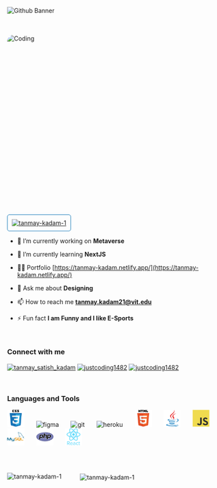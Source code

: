 ![Github Banner](https://github.com/Tanmay-Kadam-1/Tanmay-Kadam-1/assets/113775745/4899afef-66b3-42c1-aa02-36939d07e91c)

</br>
</br>
<div style="width: 400px; height: 400px; overflow: hidden; border-radius: 15px;">
  <img align="right" alt="Coding" width="400" src="https://cdn.dribbble.com/users/1162077/screenshots/3848914/programmer.gif"/>
</div>

<p align="left">
  <a href="https://github.com/tanmay-kadam-1" target="_blank" rel="noopener noreferrer">
    <img src="https://komarev.com/ghpvc/?username=tanmay-kadam-1&label=Profile%20views&color=0e75b6&style=flat" alt="tanmay-kadam-1" style="margin-top: 5px; padding: 10px; border: 1px solid #0e75b6; border-radius: 5px;"/>
  </a>
</p>


- 🔭 I’m currently working on **Metaverse**

- 🌱 I’m currently learning **NextJS**

- 👨‍💻 Portfolio [https://tanmay-kadam.netlify.app/](https://tanmay-kadam.netlify.app/)

- 💬 Ask me about **Designing**

- 📫 How to reach me **tanmay.kadam21@vit.edu**

- ⚡ Fun fact **I am Funny and I like E-Sports**

</br>

<h3 align="left">Connect with me</h3>
<p align="left">
<a href="https://instagram.com/tanmay_satish_kadam" target="blank"><img align="center" src="https://raw.githubusercontent.com/rahuldkjain/github-profile-readme-generator/master/src/images/icons/Social/instagram.svg" alt="tanmay_satish_kadam" height="30" width="40" /></a>
<a href="https://www.hackerrank.com/justcoding1482" target="blank"><img align="center" src="https://raw.githubusercontent.com/rahuldkjain/github-profile-readme-generator/master/src/images/icons/Social/hackerrank.svg" alt="justcoding1482" height="30" width="40" /></a>
<a href="https://auth.geeksforgeeks.org/user/justcoding1482" target="blank"><img align="center" src="https://raw.githubusercontent.com/rahuldkjain/github-profile-readme-generator/master/src/images/icons/Social/geeks-for-geeks.svg" alt="justcoding1482" height="30" width="40" /></a>
</p>

</br>


### Languages and Tools

<p align="left" style="margin-bottom: 30px;">
  <a href="https://www.w3schools.com/css/" target="_blank" rel="noreferrer" style="text-decoration: none;">
    <img src="https://raw.githubusercontent.com/devicons/devicon/master/icons/css3/css3-original-wordmark.svg" alt="css3" width="40" height="40"/>
  </a>&nbsp;&nbsp;&nbsp;&nbsp;&nbsp;
  <a href="https://www.figma.com/" target="_blank" rel="noreferrer" style="text-decoration: none;">
    <img src="https://www.vectorlogo.zone/logos/figma/figma-icon.svg" alt="figma" width="40" height="40"/>
  </a>&nbsp;&nbsp;&nbsp;&nbsp;&nbsp;
  <a href="https://git-scm.com/" target="_blank" rel="noreferrer" style="text-decoration: none;">
    <img src="https://www.vectorlogo.zone/logos/git-scm/git-scm-icon.svg" alt="git" width="40" height="40"/>
  </a>&nbsp;&nbsp;&nbsp;&nbsp;&nbsp;
  <a href="https://heroku.com" target="_blank" rel="noreferrer" style="text-decoration: none;">
    <img src="https://www.vectorlogo.zone/logos/heroku/heroku-icon.svg" alt="heroku" width="40" height="40"/>
  </a>&nbsp;&nbsp;&nbsp;&nbsp;&nbsp;
  <a href="https://www.w3.org/html/" target="_blank" rel="noreferrer" style="text-decoration: none;">
    <img src="https://raw.githubusercontent.com/devicons/devicon/master/icons/html5/html5-original-wordmark.svg" alt="html5" width="40" height="40"/>
  </a>&nbsp;&nbsp;&nbsp;&nbsp;&nbsp;
  <a href="https://www.java.com" target="_blank" rel="noreferrer" style="text-decoration: none;">
    <img src="https://raw.githubusercontent.com/devicons/devicon/master/icons/java/java-original.svg" alt="java" width="40" height="40"/>
  </a>&nbsp;&nbsp;&nbsp;&nbsp;&nbsp;
  <a href="https://developer.mozilla.org/en-US/docs/Web/JavaScript" target="_blank" rel="noreferrer" style="text-decoration: none;">
    <img src="https://raw.githubusercontent.com/devicons/devicon/master/icons/javascript/javascript-original.svg" alt="javascript" width="40" height="40"/>
  </a>&nbsp;&nbsp;&nbsp;&nbsp;&nbsp;
  <a href="https://www.mysql.com/" target="_blank" rel="noreferrer" style="text-decoration: none;">
    <img src="https://raw.githubusercontent.com/devicons/devicon/master/icons/mysql/mysql-original-wordmark.svg" alt="mysql" width="40" height="40"/>
  </a>&nbsp;&nbsp;&nbsp;&nbsp;&nbsp;
  <a href="https://www.php.net" target="_blank" rel="noreferrer" style="text-decoration: none;">
    <img src="https://raw.githubusercontent.com/devicons/devicon/master/icons/php/php-original.svg" alt="php" width="40" height="40"/>
  </a>&nbsp;&nbsp;&nbsp;&nbsp;&nbsp;
  <a href="https://reactjs.org/" target="_blank" rel="noreferrer" style="text-decoration: none;">
    <img src="https://raw.githubusercontent.com/devicons/devicon/master/icons/react/react-original-wordmark.svg" alt="react" width="40" height="40"/>
  </a>
</p>

</br>


<p>
  <img align="left" src="https://github-readme-stats.vercel.app/api/top-langs?username=tanmay-kadam-1&show_icons=true&locale=en&layout=compact" alt="tanmay-kadam-1" />
  &nbsp;&nbsp;&nbsp;&nbsp;&nbsp; <!-- Add more or fewer &nbsp; entities as needed for spacing -->
  <img align="center" style="margin-left: 20px;" src="https://github-readme-stats.vercel.app/api?username=tanmay-kadam-1&show_icons=true&locale=en" alt="tanmay-kadam-1" />
</p>



